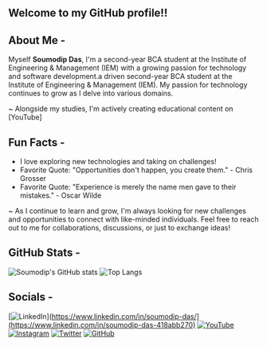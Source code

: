 ## Welcome to my GitHub profile!!

## About Me -

Myself **Soumodip Das**, 
I'm a second-year BCA student at the Institute of Engineering & Management (IEM) with a growing passion for technology and software development.a driven second-year BCA student at the Institute of Engineering & Management (IEM). My passion for technology continues to grow as I delve into various domains.

~ Alongside my studies, I'm actively creating educational content on [YouTube]

## Fun Facts -

- I love exploring new technologies and taking on challenges!
- Favorite Quote: "Opportunities don't happen, you create them." - Chris Grosser
- Favorite Quote: "Experience is merely the name men gave to their mistakes." - Oscar Wilde

~ As I continue to learn and grow, I'm always looking for new challenges and opportunities to connect with like-minded individuals. Feel free to reach out to me for collaborations, discussions, or just to exchange ideas!

## GitHub Stats -

![Soumodip's GitHub stats](https://github-readme-stats.vercel.app/api?username=itssoumodip&show_icons=true&theme=radical)
![Top Langs](https://github-readme-stats.vercel.app/api/top-langs/?username=itssoumodip&layout=compact&theme=radical)


## Socials -
[![LinkedIn](https://img.shields.io/badge/LinkedIn-0A66C2?style=for-the-badge&logo=linkedin&logoColor=white)](https://www.linkedin.com/in/soumodip-das/](https://www.linkedin.com/in/soumodip-das-418abb270)
[![YouTube](https://img.shields.io/badge/YouTube-FF0000?style=for-the-badge&logo=youtube&logoColor=white)](https://youtube.com/@brsoumodip)
[![Instagram](https://img.shields.io/badge/Instagram-E4405F?style=for-the-badge&logo=instagram&logoColor=white)]([https://www.instagram.com/yourusername/](https://www.instagram.com/yoursoumodip/))
[![Twitter](https://img.shields.io/badge/Twitter-1DA1F2?style=for-the-badge&logo=twitter&logoColor=white)]([https://twitter.com/yourusername](https://x.com/das_soumod76155))
[![GitHub](https://img.shields.io/badge/GitHub-171515?style=for-the-badge&logo=github&logoColor=white)](https://github.com/itssoumodip)








